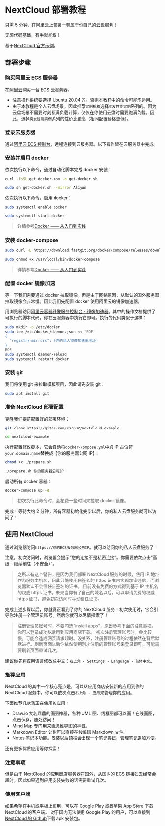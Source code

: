 # NextCloud 部署教程

只需 5 分钟，在阿里云上部署一套属于你自己的云盘服务！

无须代码基础，有手就能做！

基于[NextCloud 官方示例](https://github.com/nextcloud/docker/tree/master/.examples/docker-compose/with-nginx-proxy/mariadb/apache)。

## 部署步骤

### 购买阿里云 ECS 服务器

在[阿里云](https://ecs.console.aliyun.com/)购买一台 ECS 云服务器。

- 注意操作系统要选择 Ubuntu 20.04 的。否则本教程中的命令可能不适用。
- 由于本教程是个人云盘场景，因此推荐`实例规格`选择`突发性能实例`系列的。因为云盘场景不需要时刻都满负载计算，仅仅在你使用云盘时需要跑满负载。因此，选择`突发性能实例`系列的性价比更高（相同配置价格更低）。

### 登录云服务器

通过[阿里云 ECS 控制台](https://ecs.console.aliyun.com/)，远程连接到云服务器。以下操作皆在云服务器中完成。

### 安装并启用 docker

依次执行以下命令，通过自动化脚本完成 docker 安装：

```sh
curl -fsSL get.docker.com -o get-docker.sh

sudo sh get-docker.sh --mirror Aliyun
```

依次执行以下命令，启用 docker：

```sh
sudo systemctl enable docker

sudo systemctl start docker
```

> 详情参考[Docker —— 从入门到实践](https://yeasy.gitbook.io/docker_practice/install/ubuntu)

### 安装 docker-compose

```sh
sudo curl -L https://download.fastgit.org/docker/compose/releases/download/1.27.4/docker-compose-`uname -s`-`uname -m` > /usr/local/bin/docker-compose

sudo chmod +x /usr/local/bin/docker-compose
```

> 详情参考[Docker —— 从入门到实践](https://yeasy.gitbook.io/docker_practice/compose/install)

### 配置 docker 镜像加速

等一下我们需要通过 docker 拉取镜像。但是由于网络原因，从默认的国外服务器拉取镜像会非常慢。因此我们先配置 docker 使用阿里云的镜像加速器。

用浏览器访问[阿里云容器镜像服务控制台 - 镜像加速器](https://cr.console.aliyun.com/cn-hangzhou/instances/mirrors)。其中的操作文档提供了可执行的脚本代码，你在云服务器中执行它即可。执行的代码类似于这样：

```sh
sudo mkdir -p /etc/docker
sudo tee /etc/docker/daemon.json <<-'EOF'
{
  "registry-mirrors": [你的私人镜像加速器地址]
}
EOF
sudo systemctl daemon-reload
sudo systemctl restart docker

```

### 安装 git

我们将使用 git 来拉取模板项目，因此请先安装 git：

```sh
sudo apt install git
```

### 准备 NextCloud 部署配置

克隆我们提前配置好的部署环境：

```sh
git clone https://gitee.com/csr632/nextcloud-example

cd nextcloud-example
```

执行配置修改脚本，它会自动将`docker-compose.yml`中的 IP 占位符`your.domain.name`替换成【你的服务器公网 IP】：

```sh
chmod +x ./prepare.sh

./prepare.sh 你的服务器公网IP
```

启动所有 docker 容器：

```sh
docker-compose up -d
```

> 初次执行此命令时，会花费一些时间来拉取 docker 镜像。

完成！等待大约 2 分钟，所有容器初始化完毕以后，你的私人云盘服务就可以访问了！

## 使用 NextCloud

通过浏览器访问`https://你的ECS服务器公网IP`。就可以访问你的私人云盘服务了！

注意，初次访问时，浏览器会提示“您的连接不是私密连接”。你需要依次点击“高级 - 继续前往（不安全）”。

> 之所以有这个警告，是因为我们部署 NextCloud 服务的时候，使用 IP 地址作为服务主机名，因此只能使用自签名的 https 证书来实现加密通信，而浏览器默认不会信任自签名的证书。
> 目前没有免费的方式得到基于 IP 主机名的权威 https 证书。未来当你有了自己的域名以后，可以申请免费的权威 https 证书，避免初次访问时手动信任证书。

完成上述步骤以后，你就真正看到了你的 NextCloud 服务！初次使用时，它会引导你注册一个管理员账号。然后你就可以尽情探索了！

> 注册管理员账号时，不要勾选“install apps”，原因参考下面的注意事项。你可以登录成功以后再到应用商店下载。
> 初次注册管理账号时，会比较慢，可能会造成网页请求超时。没关系，注册管理账号的过程依然在背后默默进行。刷新页面以后你依然使用刚才注册的管理账号来登录即可。可能需要刷新页面重试几次。

建议你先将应用语言修改成中文：`右上角 - Settings - Language - 简体中文`。

### 推荐应用

NextCloud 的其中一个核心亮点是，可以从应用商店安装新的应用到你的 NextCloud 服务中。你可以依次点击`右上角 - 应用`来管理你的应用。

下面推荐几款我正在使用的应用：

- Draw.io 大名鼎鼎的画图神器，各种 UML 图、线框图都可以画！在线画图，点击保存，随处访问！
- Mind Map 专门用来画思维导图的神器。
- Markdown Editor 让你可以直接在线编辑 Markdown 文件。
- Notes 笔记本功能。安装以后顶栏会出现一个笔记按钮，管理笔记更加方便。

还有更多优质应用等你探索！

### 注意事项

但是由于 NextCloud 的应用商店服务器在国外，从国内的 ECS 链接过去经常会超时。因此如果遇到应用安装失败的话需要重试几次。

### 使用客户端

如果希望在手机或平板上使用，可以在 Google Play 或者苹果 App Store 下载 NextCloud 的客户端。
对于国内无法使用 Google Play 的用户，可以直接到[NextCloud 的 Github](https://github.com/nextcloud/android/releases)下载 apk 安装包。
